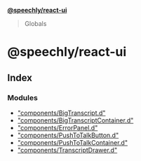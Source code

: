 **[@speechly/react-ui](README.md)**

> Globals

# @speechly/react-ui

## Index

### Modules

* ["components/BigTranscript.d"](modules/_components_bigtranscript_d_.md)
* ["components/BigTranscriptContainer.d"](modules/_components_bigtranscriptcontainer_d_.md)
* ["components/ErrorPanel.d"](modules/_components_errorpanel_d_.md)
* ["components/PushToTalkButton.d"](modules/_components_pushtotalkbutton_d_.md)
* ["components/PushToTalkContainer.d"](modules/_components_pushtotalkcontainer_d_.md)
* ["components/TranscriptDrawer.d"](modules/_components_transcriptdrawer_d_.md)
